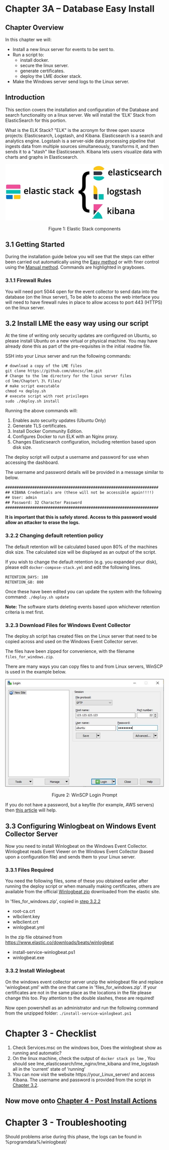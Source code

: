 # Chapter 3A – Database Easy Install

## Chapter Overview
In this chapter we will:
* Install a new linux server for events to be sent to.
* Run a script to:
    * install docker.
    * secure the linux server.
    * generate certificates.
    * deploy the LME docker stack.
* Make the Windows server send logs to the Linux server.

## Introduction
This section covers the installation and configuration of the Database and search functionality on a linux server. We will install the ‘ELK’ Stack from ElasticSearch for this portion.


What is the ELK Stack? 
"ELK" is the acronym for three open source projects: Elasticsearch, Logstash, and Kibana. Elasticsearch is a search and analytics engine. Logstash is a server‑side data processing pipeline that ingests data from multiple sources simultaneously, transforms it, and then sends it to a "stash" like Elasticsearch. Kibana lets users visualize data with charts and graphs in Elasticsearch.
  

![Elkstack components](elkstack.jpg)
<p align="center">
Figure 1: Elastic Stack components
</p>



## 3.1 Getting Started
During the installation guide below you will see that the steps can either been carried out automatically using the [Easy method](chapter3-easy.md) or with finer control using the [Manual method](chapter3-manual.md). Commands are highlighted in grayboxes.


### 3.1.1 Firewall Rules
You will need port 5044 open for the event collector to send data into the database (on the linux server), To be able to access the web interface you will need to have firewall rules in place to allow access to port 443 (HTTPS) on the linux server.


## 3.2 Install LME the easy way using our script

At the time of writing only security updates are configured on Ubuntu, so please install Ubuntu on a new virtual or physical machine. You may have already done this as part of the pre-requisites in the initial readme file.

SSH into your Linux server and run the following commands:

```
# download a copy of the LME files
git clone https://github.com/ukncsc/lme.git
# Change to the lme directory for the linux server files
cd lme/Chapter\ 3\ Files/
# make script executable
chmod +x deploy.sh
# execute script with root privileges
sudo ./deploy.sh install
```

Running the above commands will:
1) Enables auto security updates (Ubuntu Only)
2) Generate TLS certificates.
3) Install Docker Community Edition.
4) Configures Docker to run ELK with an Nginx proxy.
5) Changes Elasticsearch configuration, including retention based upon disk size.


The deploy script will output a username and password for use when accessing the dashboard. 

The username and password details will be provided in a message similar to below.

```
####################################################################
## KIBANA Credentials are (these will not be accessible again!!!!)                
## User: admin
## Password: 32 Character Password
####################################################################
```
**It is important that this is safely stored. Access to this password would allow an attacker to erase the logs.**

### 3.2.2 Changing default retention policy
The default retention will be calculated based upon 80% of the machines disk size. The calculated size will be displayed as an output of the script.

If you wish to change the default retention (e.g. you expanded your disk), please edit ```docker-compose-stack.yml``` and edit the following lines.
```
RETENTION_DAYS: 180  
RETENTION_GB: 800
```
Once these have been edited you can update the system with the following command: ```./deploy.sh update```

**Note:** The software starts deleting events based upon whichever retention criteria is met first.

### 3.2.3 Download Files for Windows Event Collector

The deploy.sh script has created files on the Linux server that need to be copied across and used on the Windows Event Collector server.

The files have been zipped for convenience, with the filename ``` files_for_windows.zip ```.

There are many ways you can copy files to and from Linux servers, WinSCP is used in the example below.

![WinSCP Login Prompt](winscp.jpg)
<p align="center">
Figure 2: WinSCP Login Prompt
</p>

If you do not have a password, but a keyfile (for example, AWS servers) then [this article](https://docs.aws.amazon.com/transfer/latest/userguide/getting-started-use-the-service.html) will help.



## 3.3 Configuring Winlogbeat on Windows Event Collector Server

Now you need to install Winlogbeat on the Windows Event Collector. Winlogbeat reads Event Viewer on the Windows Event Collector (based upon a configuration file) and sends them to your Linux server.

### 3.3.1 Files Required
You need the following files, some of these you obtained earlier after running the deploy script or when manually making certificates, others are available from the official [Winlogbeat zip](https://www.elastic.co/downloads/beats/winlogbeat) downloaded from the elastic site.

In 'files_for_windows.zip', copied in [step 3.2.2](#323-download-files-for-windows-event-collector)
* root-ca.crt
* wlbclient.key
* wlbclient.crt
* winlogbeat.yml 

In the zip file obtained from https://www.elastic.co/downloads/beats/winlogbeat
* install-service-winlogbeat.ps1
* winlogbeat.exe 

### 3.3.2 Install Winlogbeat
On the windows event collector server unzip the winlogbeat file and replace 'winlogbeat.yml' with the one that came in 'files_for_windows.zip'.
If your certificates are not in the same place as the locations in the file please change this too. Pay attention to the double slashes, these are required!

Now open powershell as an administrator and run the following command from the unzipped folder: ```./install-service-winlogbeat.ps1```


# Chapter 3 - Checklist

1. Check Services.msc on the windows box, Does the winlogbeat show as running and automatic?
2. On the linux machine, check the output of ```docker stack ps lme``` , You should see lme_elasticsearch/lme_nginx/lme_kibana and lme_logstash all in the 'current' state of ‘running’
3. You can now visit the website https://your_Linux_server/ and access Kibana. The username and password is provided from the script in [Chapter 3.2](#32-install-lme-the-easy-way-using-our-script).

## Now move onto [Chapter 4 - Post Install Actions ](chapter4.md)


# Chapter 3 - Troubleshooting
Should problems arise during this phase, the logs can be found in %programdata%/winlogbeat/